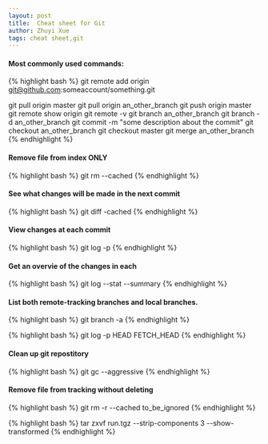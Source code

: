 ```yaml
---
layout: post
title:  Cheat sheet for Git
author: Zhuyi Xue
tags: cheat sheet,git
---
```



#### Most commonly used commands:

{% highlight bash %}
git remote add origin git@github.com:someaccount/something.git

git pull origin master
git pull origin an_other_branch
git push origin master
git remote show origin
git remote -v
git branch an_other_branch
git branch -d an_other_branch
git commit -m "some description about the commit"
git checkout an_other_branch
git checkout master
git merge an_other_branch
{% endhighlight %}

#### Remove file from index ONLY
{% highlight bash %}
git rm --cached
{% endhighlight %}

#### See what changes will be made in the next commit
{% highlight bash %}
git diff -cached
{% endhighlight %}

#### View changes at each commit
{% highlight bash %}
git log -p
{% endhighlight %}

#### Get an overvie of the changes in each
{% highlight bash %}
git log --stat --summary
{% endhighlight %}

#### List both remote-tracking branches and local branches.
{% highlight bash %}
git branch -a
{% endhighlight %}

{% highlight bash %}
git log -p HEAD FETCH_HEAD
{% endhighlight %}

#### Clean up git repostitory
{% highlight bash %}
git gc --aggressive
{% endhighlight %}

#### Remove file from tracking without deleting
{% highlight bash %}
git rm -r --cached to_be_ignored
{% endhighlight %}

{% highlight bash %}
tar zxvf run.tgz --strip-components 3 --show-transformed
{% endhighlight %}
